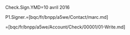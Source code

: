 Check.Sign.YMD=10 avril 2016

P1.Signer.=[bqc/fr/bnpp/a5we/Contact/marc.md]

=[bqc/fr/bnpp/a5we/Account/Check/00001/01-Write.md]